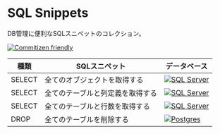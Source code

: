 # SQL Snippets

DB管理に便利なSQLスニペットのコレクション。

[![Commitizen friendly](https://img.shields.io/badge/commitizen-friendly-brightgreen.svg)](http://commitizen.github.io/cz-cli/)

|種類| SQLスニペット | データベース |
|---|---|---|
|SELECT| 全てのオブジェクトを取得する | [![SQL Server](https://img.shields.io/badge/SQL_Server-%23CC2927)](./mssql/all-objects.sql) |
|SELECT| 全てのテーブルと列定義を取得する | [![SQL Server](https://img.shields.io/badge/SQL_Server-%23CC2927)](./mssql/all-tables-and-columns.sql) |
|SELECT| 全てのテーブルと行数を取得する | [![SQL Server](https://img.shields.io/badge/SQL_Server-%23CC2927)](./mssql/all-tables-and-rows.sql) |
|DROP| 全てのテーブルを削除する | [![Postgres](https://img.shields.io/badge/Posgres-%234169E1)](./postgres/drop-all-tables.sql) |